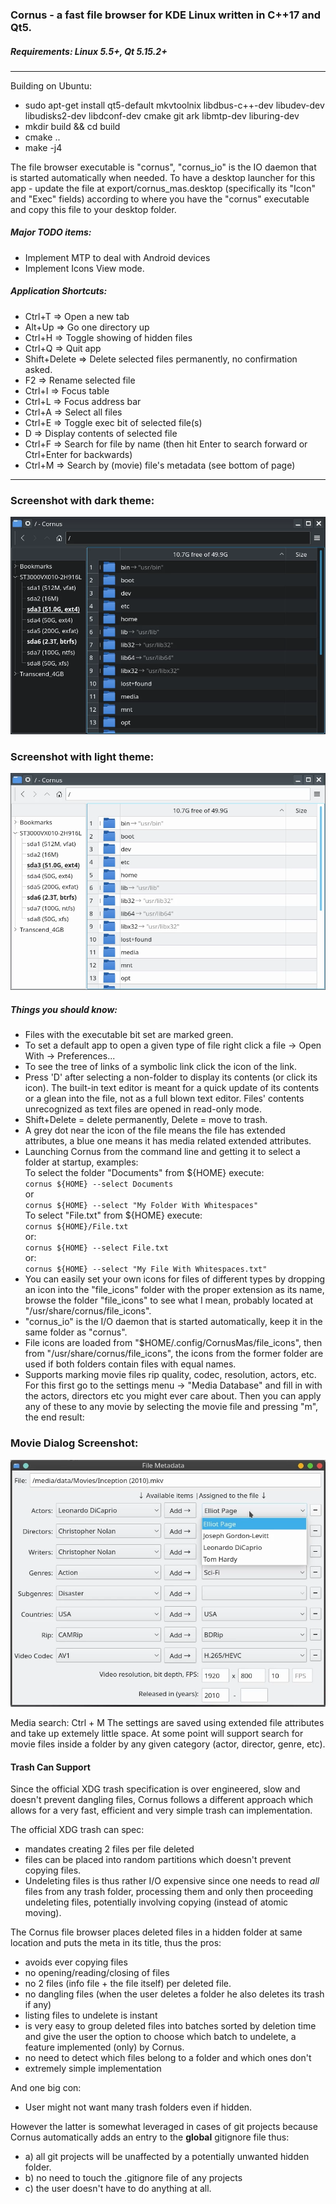 ### Cornus - a fast file browser for KDE Linux written in C++17 and Qt5.

##### Requirements: Linux 5.5+, Qt 5.15.2+
---
Building on Ubuntu:
* sudo apt-get install qt5-default mkvtoolnix libdbus-c++-dev libudev-dev libudisks2-dev libdconf-dev cmake git ark libmtp-dev liburing-dev
* mkdir build && cd build
* cmake ..
* make -j4

The file browser executable is "cornus", "cornus_io" is the IO daemon that is started automatically when needed.
To have a desktop launcher for this app - update the file at export/cornus_mas.desktop (specifically its "Icon" and "Exec" fields) according to where you have the "cornus" executable and copy this file to your desktop folder.

##### Major TODO items:
* Implement MTP to deal with Android devices
* Implement Icons View mode.

##### Application Shortcuts:
* Ctrl+T => Open a new tab
* Alt+Up => Go one directory up
* Ctrl+H => Toggle showing of hidden files
* Ctrl+Q => Quit app
* Shift+Delete => Delete selected files permanently, no confirmation asked.
* F2 => Rename selected file
* Ctrl+I => Focus table
* Ctrl+L => Focus address bar
* Ctrl+A => Select all files
* Ctrl+E => Toggle exec bit of selected file(s)
* D => Display contents of selected file
* Ctrl+F => Search for file by name (then hit Enter to search forward or Ctrl+Enter for backwards)
* Ctrl+M => Search by (movie) file's metadata (see bottom of page)

---
### Screenshot with dark theme:
![](resources/Screenshot_dark.webp)

### Screenshot with light theme:
![](resources/Screenshot_light.webp)


##### Things you should know:
* Files with the executable bit set are marked green.
* To set a default app to open a given type of file right click a file -> Open With -> Preferences...
* To see the tree of links of a symbolic link click the icon of the link.
* Press 'D' after selecting a non-folder to display its contents (or click its icon). The built-in text editor is meant for a quick update of its contents or a glean into the file, not as a full blown text editor. Files' contents unrecognized as text files are opened in read-only mode.
* Shift+Delete = delete permanently, Delete = move to trash.
* A grey dot near the icon of the file means the file has extended attributes,
a blue one means it has media related extended attributes.
* Launching Cornus from the command line and getting it to select a folder at startup, examples:<br/>
To select the folder "Documents" from ${HOME} execute:<br/>
`cornus ${HOME} --select Documents`<br/>
or<br/>
`cornus ${HOME} --select "My Folder With Whitespaces"`<br/>
To select "File.txt" from ${HOME} execute:</br>
`cornus ${HOME}/File.txt`<br/>
or:<br/>
`cornus ${HOME} --select File.txt`<br/>
or:<br/>
`cornus ${HOME} --select "My File With Whitespaces.txt"`<br/>
* You can easily set your own icons for files of different types by dropping an icon into the "file_icons" folder with the proper extension as its name, browse the folder "file_icons" to see what I mean, probably located at "/usr/share/cornus/file_icons".
* "cornus_io" is the I/O daemon that is started automatically, keep it in the same folder as "cornus".
* File icons are loaded from "$HOME/.config/CornusMas/file_icons", then from "/usr/share/cornus/file_icons", the icons from the former folder are used if both folders contain files with equal names.
* Supports marking movie files rip quality, codec, resolution, actors, etc.
For this first go to the settings menu -> "Media Database" and fill in with the actors, directors etc you might ever care about. Then you can apply any of these to any movie by selecting the movie file and pressing "m", the end result:
### Movie Dialog Screenshot:

![](resources/movie_file_attributes.webp)

Media search: Ctrl + M
The settings are saved using extended file attributes and take up extemely little space.
At some point will support search for movie files inside a folder by any given category (actor, director, genre, etc).


#### Trash Can Support
Since the official XDG trash specification is over engineered, slow and doesn't prevent dangling files, Cornus follows a different approach which allows for a very fast, efficient and very simple trash can implementation.

The official XDG trash can spec:
* mandates creating 2 files per file deleted
* files can be placed into random partitions which doesn't prevent copying files.
* Undeleting files is thus rather I/O expensive since one needs to read *all* files from any trash folder, processing them and only then proceeding undeleting files, potentially involving copying (instead of atomic moving).

The Cornus file browser places deleted files in a hidden folder at same location and puts the meta in its title, thus the pros:

* avoids ever copying files
* no opening/reading/closing of files
* no 2 files (info file + the file itself) per deleted file.
* no dangling files (when the user deletes a folder he also deletes its trash if any)
* listing files to undelete is instant
* is very easy to group deleted files into batches sorted by deletion time and give the user the option to choose which batch to undelete, a feature implemented (only) by Cornus.
* no need to detect which files belong to a folder and which ones don't
* extremely simple implementation

And one big con:
* User might not want many trash folders even if hidden.

However the latter is somewhat leveraged in cases of git projects because Cornus automatically adds an entry to the <b>global</b> gitignore file thus:
* a) all git projects will be unaffected by a potentially unwanted hidden folder.
* b) no need to touch the .gitignore file of any projects
* c) the user doesn't have to do anything at all.
